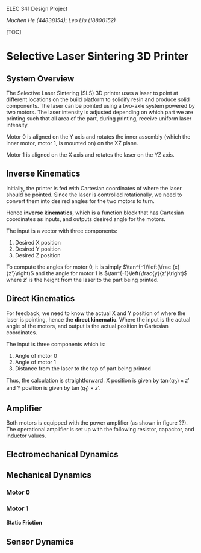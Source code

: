 ELEC 341 Design Project

*Muchen He (44838154); Leo Liu (18800152)*

[TOC]

# Selective Laser Sintering 3D Printer

## System Overview

The Selective Laser Sintering (SLS) 3D printer uses a laser to point at different locations on the build platform to solidify resin and produce solid components. The laser can be pointed using a two-axle system powered by two motors. The laser intensity is adjusted depending on which part we are printing such that all area of the part, during printing, receive uniform laser intensity.

Motor 0 is aligned on the Y axis and rotates the inner assembly (which the inner motor, motor 1, is mounted on) on the XZ plane. 

Motor 1 is aligned on the X axis and rotates the laser on the YZ axis.

## Inverse Kinematics

Initially, the printer is fed with Cartesian coordinates of where the laser should be pointed. Since the laser is controlled rotationally, we need to convert them into desired angles for the two motors to turn.

Hence **inverse kinematics**, which is a function block that has Cartesian coordinates as inputs, and outputs desired angle for the motors.

The input is a vector with three components:

1. Desired X position
2. Desired Y position
3. Desired Z position

To compute the angles for motor 0, it is simply $\tan^{-1}\left(\frac {x}{z'}\right)$ and the angle for motor 1 is $\tan^{-1}\left(\frac{y}{z'}\right)$ where $z'$ is the height from the laser to the part being printed.

## Direct Kinematics

For feedback, we need to know the actual X and Y position of where the laser is pointing, hence the **direct kinematic**. Where the input is the actual angle of the motors, and output is the actual position in Cartesian coordinates.

The input is three components which is:

1. Angle of motor 0
2. Angle of motor 1
3. Distance from the laser to the top of part being printed

Thus, the calculation is straightforward. X position is given by $\tan(q_0)\times z'$  and Y position is given by $\tan(q_1)\times z'$.

## Amplifier

Both motors is equipped with the power amplifier (as shown in figure ??). The operational amplifier is set up with the following resistor, capacitor, and inductor values.



## Electromechanical Dynamics

## Mechanical Dynamics

### Motor 0

### Motor 1

#### Static Friction

## Sensor Dynamics

